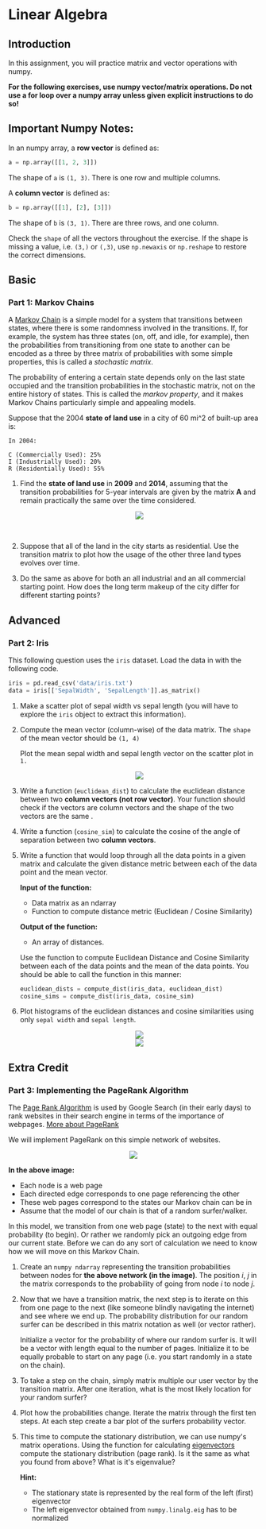 # Linear Algebra

## Introduction

In this assignment, you will practice matrix and vector operations
with numpy.

**For the following exercises, use numpy vector/matrix operations. Do not use a for loop over a numpy array unless given explicit instructions to do so!**

## Important Numpy Notes:

In an numpy array, a **row vector** is defined as:

```python
a = np.array([[1, 2, 3]])
```
The shape of `a` is `(1, 3)`.  There is one row and multiple columns.

A **column vector** is defined as:
```python
b = np.array([[1], [2], [3]])
```
The shape of `b` is `(3, 1)`.  There are three rows, and one column.

Check the `shape` of all the vectors throughout the exercise.  If the shape is
missing a value, i.e. `(3,)` or  `(,3)`, use `np.newaxis` or `np.reshape` to
restore the correct dimensions.

## Basic

### Part 1: Markov Chains

A [Markov Chain](https://en.wikipedia.org/wiki/Markov_chain) is a simple model
for a system that transitions between states, where there is some randomness
involved in the transitions.  If, for example, the system has three states (on,
off, and idle, for example), then the probabilities from transitioning from one
state to another can be encoded as a three by three matrix of probabilities
with some simple properties, this is called a *stochastic matrix*.

The probability of entering a certain state depends only on the last state
occupied and the transition probabilities in the stochastic matrix, not on the
entire history of states.  This is called the *markov property*, and it makes
Markov Chains particularly simple and appealing models.

Suppose that the 2004 **state of land use** in a city of 60 mi^2 of built-up area is:

```
In 2004:
   
C (Commercially Used): 25%
I (Industrially Used): 20%
R (Residentially Used): 55%
```

1. Find the **state of land use** in **2009** and **2014**,
   assuming that the transition probabilities for 5-year intervals are given
   by the matrix **A** and remain practically the same over the time considered.
   
   <div align="center">
      <img src="images/transition_matix_A.png">
   </div>
   
<br>

2. Suppose that all of the land in the city starts as residential.  Use the
transition matrix to plot how the usage of the other three land types evolves
over time.

3. Do the same as above for both an all industrial and an all commercial
starting point.  How does the long term makeup of the city differ for different
starting points?

## Advanced
### Part 2: Iris

This following question uses the `iris` dataset. Load the data in with the
following code.
   
```python
iris = pd.read_csv('data/iris.txt')
data = iris[['SepalWidth', 'SepalLength']].as_matrix()
```
  
1. Make a scatter plot of sepal width vs sepal length (you will have to explore
the `iris` object to extract this information).
  
2. Compute the mean vector (column-wise) of the data matrix. The `shape`
   of the mean vector should be `(1, 4)`
     
   Plot the mean sepal width and sepal length vector on the scatter plot in `1.` 

   <div align="center">
    <img src="images/mean.png">
   </div>

3. Write a function (`euclidean_dist`) to calculate the euclidean distance
   between two **column vectors (not row vector)**. Your function should check
   if the vectors are column vectors and the shape of the two vectors are the same .

4. Write a function (`cosine_sim`) to calculate the cosine of the angle of separation between two **column vectors**.
   
5. Write a function that would loop through all the data points in a given matrix and 
   calculate the given distance metric between each of the data point and the mean
   vector.
      
   **Input of the function:**
     - Data matrix as an ndarray
     - Function to compute distance metric (Euclidean / Cosine Similarity)
      
   **Output of the function:**
     - An array of distances.
      
   Use the function to compute Euclidean Distance and Cosine Similarity between each of
   the data points and the mean of the data points. You should be able to call the function
   in this manner:

   ```python
   euclidean_dists = compute_dist(iris_data, euclidean_dist)
   cosine_sims = compute_dist(iris_data, cosine_sim)
   ```
6. Plot histograms of the euclidean distances and cosine similarities using only `sepal width` and `sepal length`.
   
   <div align="center">
    <img src="images/eucli_hist.png">
   </div>

   <div align="center">
    <img src="images/cos_hist.png">
   </div>


## Extra Credit
### Part 3: Implementing the PageRank Algorithm

The [Page Rank Algorithm](http://en.wikipedia.org/wiki/PageRank) is used by Google
Search (in their early days) to rank websites in their search engine in terms 
of the importance of webpages. 
[More about PageRank](http://books.google.com/books/p/princeton?id=5o_K4rri1CsC&printsec=frontcover&source=gbs_ViewAPI&hl=en#v=onepage&q&f=false)

We will implement PageRank on this simple network of websites.

   <div align="center">
    <img src="images/pageweb.png">
   </div>

**In the above image:**
   - Each node is a web page
   - Each directed edge corresponds to one page referencing the other
   - These web pages correspond to the states our Markov chain can be in
   - Assume that the model of our chain is that of a random surfer/walker.

In this model, we transition from one web page (state) to the next with
equal probability (to begin).  Or rather we randomly pick an outgoing edge
from our current state.  Before we can do any sort of calculation we need to
know how we will move on this Markov Chain.

1. Create an `numpy ndarray` representing the transition probabilities between
   nodes for **the above network (in the image)**. The position _i_, _j_ in the matrix corresponds to the
   probability of going from node _i_ to node _j_.

2. Now that we have a transition matrix, the next step is to iterate on this
   from one page to the next (like someone blindly navigating the internet) and
   see where we end up. The probability distribution for our random surfer can
   be described in this matrix notation as well (or vector rather).

   Initialize a vector for the probability of where our random surfer is.
   It will be a vector with length equal to the number of pages.
   Initialize it to be equally probable to start on any page
   (i.e. you start randomly in a state on the chain).

3. To take a step on the chain, simply matrix multiple our user vector by the
   transition matrix.
   After one iteration, what is the most likely location for your random surfer?

4. Plot how the probabilities change.
   Iterate the matrix through the first ten steps.
   At each step create a bar plot of the surfers probability vector.

5. This time to compute the stationary distribution, we can use numpy's
   matrix operations. Using the function for calculating [eigenvectors](http://docs.scipy.org/doc/numpy/reference/generated/numpy.linalg.eig.html) compute the
   stationary distribution (page rank).  Is it the same as what you found
   from above?  What is it's eigenvalue?
   
   **Hint:** 
   - The stationary state is represented by the real form of the left (first) eigenvector
   - The left eigenvector obtained from `numpy.linalg.eig` has to be normalized
